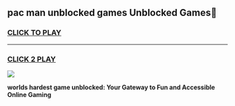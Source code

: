 
## pac man unblocked games Unblocked Games👋
<h3>
<a href="https://premium.freeplayer.one?title=pac_man_unblocked_games&ref=16F">CLICK TO PLAY</a></h3>
<hr>

<h3>
<a href="https://premium.freeplayer.one?title=pac_man_unblocked_games&ref=16F">CLICK 2 PLAY</a>
  
</h3>

<a href="https://premium.freeplayer.one?title=pac_man_unblocked_games&ref=16F/"><img src="https://clearcache.store/games.png"></a>


**worlds hardest game unblocked: Your Gateway to Fun and Accessible Online Gaming**
